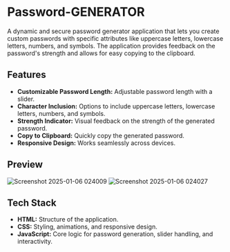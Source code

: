 # Password-GENERATOR

A dynamic and secure password generator application that lets you create custom passwords with specific attributes like uppercase letters, lowercase letters, numbers, and symbols. The application provides feedback on the password's strength and allows for easy copying to the clipboard.

## Features
- **Customizable Password Length:** Adjustable password length with a slider.
- **Character Inclusion:** Options to include uppercase letters, lowercase letters, numbers, and symbols.
- **Strength Indicator:** Visual feedback on the strength of the generated password.
- **Copy to Clipboard:** Quickly copy the generated password.
- **Responsive Design:** Works seamlessly across devices.

## Preview
![Screenshot 2025-01-06 024009](https://github.com/user-attachments/assets/855c0fbb-d93b-4656-9d43-1410c62710bc)
![Screenshot 2025-01-06 024027](https://github.com/user-attachments/assets/60c34195-8ef9-49be-9372-43c4915323ed)



## Tech Stack
- **HTML:** Structure of the application.
- **CSS:** Styling, animations, and responsive design.
- **JavaScript:** Core logic for password generation, slider handling, and interactivity.


